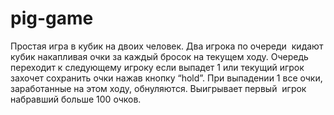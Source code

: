 # pig-game

Простая игра в кубик на двоих человек.
Два игрока по очереди  кидают кубик накапливая очки за каждый бросок на текущем ходу. 
Очередь переходит к следующему игроку если выпадет 1 или текущий игрок захочет сохранить очки нажав кнопку “hold”. 
При выпадении 1 все очки, заработанные на этом ходу, обнуляются.
Выигрывает первый  игрок набравший больше 100 очков.


